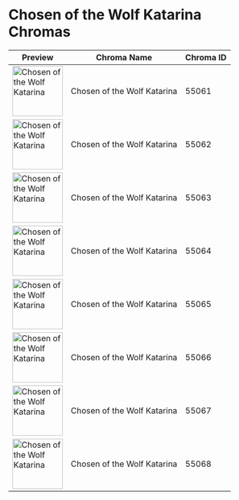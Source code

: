 # Chosen of the Wolf Katarina Chromas

| Preview | Chroma Name | Chroma ID |
|---|---|---|
| <img src='https://raw.communitydragon.org/latest/plugins/rcp-be-lol-game-data/global/default/v1/champion-chroma-images/55/55061.png' alt='Chosen of the Wolf Katarina' width='100'> | Chosen of the Wolf Katarina | 55061 |
| <img src='https://raw.communitydragon.org/latest/plugins/rcp-be-lol-game-data/global/default/v1/champion-chroma-images/55/55062.png' alt='Chosen of the Wolf Katarina' width='100'> | Chosen of the Wolf Katarina | 55062 |
| <img src='https://raw.communitydragon.org/latest/plugins/rcp-be-lol-game-data/global/default/v1/champion-chroma-images/55/55063.png' alt='Chosen of the Wolf Katarina' width='100'> | Chosen of the Wolf Katarina | 55063 |
| <img src='https://raw.communitydragon.org/latest/plugins/rcp-be-lol-game-data/global/default/v1/champion-chroma-images/55/55064.png' alt='Chosen of the Wolf Katarina' width='100'> | Chosen of the Wolf Katarina | 55064 |
| <img src='https://raw.communitydragon.org/latest/plugins/rcp-be-lol-game-data/global/default/v1/champion-chroma-images/55/55065.png' alt='Chosen of the Wolf Katarina' width='100'> | Chosen of the Wolf Katarina | 55065 |
| <img src='https://raw.communitydragon.org/latest/plugins/rcp-be-lol-game-data/global/default/v1/champion-chroma-images/55/55066.png' alt='Chosen of the Wolf Katarina' width='100'> | Chosen of the Wolf Katarina | 55066 |
| <img src='https://raw.communitydragon.org/latest/plugins/rcp-be-lol-game-data/global/default/v1/champion-chroma-images/55/55067.png' alt='Chosen of the Wolf Katarina' width='100'> | Chosen of the Wolf Katarina | 55067 |
| <img src='https://raw.communitydragon.org/latest/plugins/rcp-be-lol-game-data/global/default/v1/champion-chroma-images/55/55068.png' alt='Chosen of the Wolf Katarina' width='100'> | Chosen of the Wolf Katarina | 55068 |

